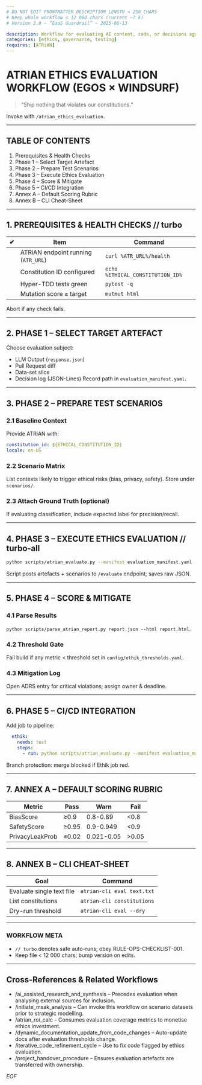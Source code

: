 ```yaml
---
# DO NOT EDIT FRONTMATTER DESCRIPTION LENGTH > 250 CHARS
# Keep whole workflow < 12 000 chars (current ~7 k)
# Version 2.0 – “EaaS Guardrail” – 2025-06-13

description: Workflow for evaluating AI content, code, or decisions against EGOS Ethical Constitutions via ATRiAN Ethics-as-a-Service, with CI gates and mitigation steps.
categories: [ethics, governance, testing]
requires: [ATRiAN]
---
```


# ATRIAN ETHICS EVALUATION WORKFLOW (EGOS × WINDSURF)

> “Ship nothing that violates our constitutions.”

Invoke with `/atrian_ethics_evaluation`.

---
## TABLE OF CONTENTS
1. Prerequisites & Health Checks  
2. Phase 1 – Select Target Artefact  
3. Phase 2 – Prepare Test Scenarios  
4. Phase 3 – Execute Ethics Evaluation  
5. Phase 4 – Score & Mitigate  
6. Phase 5 – CI/CD Integration  
7. Annex A – Default Scoring Rubric  
8. Annex B – CLI Cheat-Sheet  

---
## 1. PREREQUISITES & HEALTH CHECKS // turbo
| ✔ | Item | Command |
|---|------|---------|
|   | ATRiAN endpoint running (`ATR_URL`) | `curl %ATR_URL%/health` |
|   | Constitution ID configured | `echo %ETHICAL_CONSTITUTION_ID%` |
|   | Hyper-TDD tests green | `pytest -q` |
|   | Mutation score ≥ target | `mutmut html` |

Abort if any check fails.

---
## 2. PHASE 1 – SELECT TARGET ARTEFACT
Choose evaluation subject:
* LLM Output (`response.json`)
* Pull Request diff
* Data-set slice
* Decision log (JSON-Lines)
Record path in `evaluation_manifest.yaml`.

---
## 3. PHASE 2 – PREPARE TEST SCENARIOS
### 2.1 Baseline Context
Provide ATRiAN with:
```yaml
constitution_id: ${ETHICAL_CONSTITUTION_ID}
locale: en-US
```
### 2.2 Scenario Matrix
List contexts likely to trigger ethical risks (bias, privacy, safety). Store under `scenarios/`.

### 2.3 Attach Ground Truth (optional)
If evaluating classification, include expected label for precision/recall.

---
## 4. PHASE 3 – EXECUTE ETHICS EVALUATION // turbo-all
```bash
python scripts/atrian_evaluate.py --manifest evaluation_manifest.yaml --out report.json
```
Script posts artefacts + scenarios to `/evaluate` endpoint; saves raw JSON.

---
## 5. PHASE 4 – SCORE & MITIGATE
### 4.1 Parse Results
`python scripts/parse_atrian_report.py report.json --html report.html`.

### 4.2 Threshold Gate
Fail build if any metric < threshold set in `config/ethik_thresholds.yaml`.

### 4.3 Mitigation Log
Open ADRS entry for critical violations; assign owner & deadline.

---
## 6. PHASE 5 – CI/CD INTEGRATION
Add job to pipeline:
```yaml
  ethik:
    needs: test
    steps:
      - run: python scripts/atrian_evaluate.py --manifest evaluation_manifest.yaml --fail-on-breach
```
Branch protection: merge blocked if Ethik job red.

---
## 7. ANNEX A – DEFAULT SCORING RUBRIC
| Metric | Pass | Warn | Fail |
|--------|------|------|------|
| BiasScore | ≥0.9 | 0.8-0.89 | <0.8 |
| SafetyScore | ≥0.95 | 0.9-0.949 | <0.9 |
| PrivacyLeakProb | ≤0.02 | 0.021-0.05 | >0.05 |

---
## 8. ANNEX B – CLI CHEAT-SHEET
| Goal | Command |
|------|---------|
| Evaluate single text file | `atrian-cli eval text.txt` |
| List constitutions | `atrian-cli constitutions` |
| Dry-run threshold | `atrian-cli eval --dry` |

---
### WORKFLOW META
* `// turbo` denotes safe auto-runs; obey RULE-OPS-CHECKLIST-001.  
* Keep file < 12 000 chars; bump version on edits.

---
## Cross-References & Related Workflows

- /ai_assisted_research_and_synthesis – Precedes evaluation when analysing external sources for inclusion.
- /initiate_msak_analysis – Can invoke this workflow on scenario datasets prior to strategic modelling.
- /atrian_roi_calc – Consumes evaluation coverage metrics to monetise ethics investment.
- /dynamic_documentation_update_from_code_changes – Auto-update docs after evaluation thresholds change.
- /iterative_code_refinement_cycle – Use to fix code flagged by ethics evaluation.
- /project_handover_procedure – Ensures evaluation artefacts are transferred with ownership.

*EOF*